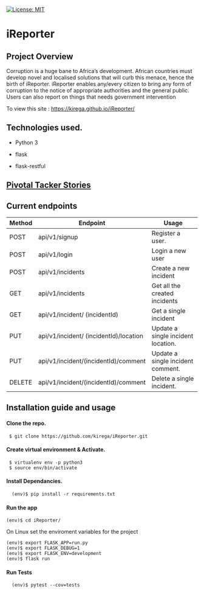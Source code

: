 [![License: MIT](https://img.shields.io/badge/License-MIT-yellow.svg)](https://opensource.org/licenses/MIT)
# iReporter
## Project Overview
Corruption is a huge bane to Africa’s development. African countries must develop novel and
localised solutions that will curb this menace, hence the birth of iReporter. iReporter enables any/every citizen to bring any form of corruption to the notice of appropriate authorities and the general public. Users can also report on things that needs government intervention

To view this site : https://kirega.github.io/iReporter/


## Technologies used.

* Python 3

* flask
* flask-restful

## [Pivotal Tacker Stories](https://www.pivotaltracker.com/n/projects/2227132)

## Current endpoints

| Method  | Endpoint  | Usage  |
|---|---|---|
| POST | api/v1/signup | Register a user.  |   
| POST | api/v1/login | Login a new user  |  
| POST | api/v1/incidents  | Create a new incident  |   
| GET | api/v1/incidents| Get all the created incidents|
| GET | api/v1/incident/ (incidentId) | Get a single incident|
| PUT |	api/v1/incident/ (incidentId)/location |	Update a single incident location. |
| PUT |	api/v1/incident/(incidentId)/comment |	Update a single incident comment. |
| DELETE | api/v1/incident/(incidentId)/comment	| Delete a single incident. |
## Installation guide and usage

#### **Clone the repo.**
  ```
   $ git clone https://github.com/kirega/iReporter.git
  ```

#### **Create virtual environment & Activate.**
  ```
   $ virtualenv env -p python3
   $ source env/bin/activate
   ```
#### **Install Dependancies.**
  ```
    (env)$ pip install -r requirements.txt
  ```

#### **Run the app**
```
(env)$ cd iReporter/
```

On Linux set the enviroment variables for the project
```
(env)$ export FLASK_APP=run.py
(env)$ export FLASK_DEBUG=1
(env)$ export FLASK_ENV=development
(env)$ flask run
```

#### **Run Tests**

  ```
    (env)$ pytest --cov=tests
  ```